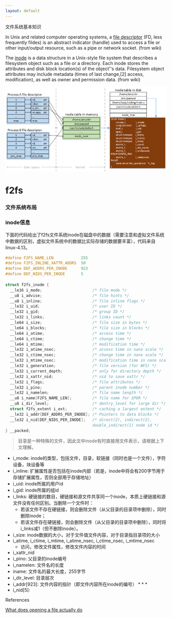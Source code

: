 ```yaml
---
layout: default
---
```


文件系统基本知识

In Unix and related computer operating systems, a [file descriptor] (FD, less frequently fildes) is an abstract indicator (handle) used to access a file or other input/output resource, such as a pipe or network socket. (from wiki)

The [inode] is a data structure in a Unix-style file system that describes a filesystem object such as a file or a directory. Each inode stores the attributes and disk block location(s) of the object''s data. Filesystem object attributes may include metadata (times of last change,[2] access, modification), as well as owner and permission data. (from wiki)

![file descriptor and inode](./../images/fd_inode.png?raw=true)

# f2fs

### 文件系统布局

### inode信息

下面的代码给出了f2fs文件系统inode在磁盘中的数据（需要注意和虚拟文件系统中数据的区别，虚拟文件系统中的数据比实际存储的数据要丰富），代码来自linux-4.13。

```C
#define F2FS_NAME_LEN            255
#define F2FS_INLINE_XATTR_ADDRS  50
#define DEF_ADDRS_PER_INODE      923
#define DEF_NIDS_PER_INODE       5

struct f2fs_inode {
  __le16 i_mode;                      /* file mode */
  __u8 i_advise;                      /* file hints */
  __u8 i_inline;                      /* file inline flags */
  __le32 i_uid;                       /* user ID */
  __le32 i_gid;                       /* group ID */
  __le32 i_links;                     /* links count */
  __le64 i_size;                      /* file size in bytes */
  __le64 i_blocks;                    /* file size in blocks */
  __le64 i_atime;                     /* access time */
  __le64 i_ctime;                     /* change time */
  __le64 i_mtime;                     /* modification time */
  __le32 i_atime_nsec;                /* access time in nano scale */
  __le32 i_ctime_nsec;                /* change time in nano scale */
  __le32 i_mtime_nsec;                /* modification time in nano scale */
  __le32 i_generation;                /* file version (for NFS) */
  __le32 i_current_depth;             /* only for directory depth */
  __le32 i_xattr_nid;                 /* nid to save xattr */
  __le32 i_flags;                     /* file attributes */
  __le32 i_pino;                      /* parent inode number */
  __le32 i_namelen;                   /* file name length */
  __u8 i_name[F2FS_NAME_LEN];         /* file name for SPOR */
  __u8 i_dir_level;                   /* dentry_level for large dir */
  struct f2fs_extent i_ext;           /* caching a largest extent */
  __le32 i_addr[DEF_ADDRS_PER_INODE]; /* Pointers to data blocks */
  __le32 i_nid[DEF_NIDS_PER_INODE];   /* direct(2), indirect(2),
                                      double_indirect(1) node id */
} __packed;
```

> 目录是一种特殊的文件，因此文中inode有时直接用文件表示，请根据上下文理解。

+ i_mode: inode的类型，包括文件，目录，软链接（同时也是一个文件），字符设备，块设备等
+ i_inline: 扩展属性是否包括在inode内部（若是，inode中将会有200字节用于存储扩展属性，否则全部用于存储地址）
+ i_uid: inode所属的用户id
+ i_gid: inode所属的组id
+ i_links: 硬链接的数目，硬链接和源文件共享同一个inode，本质上硬链接和源文件没有任何区别。当删除一个文件时：
  * 若该文件不存在硬链接，则会删除文件（从父目录的目录项中删除），同时删除inode；
  * 若该文件存在硬链接，则会删除文件（从父目录的目录项中删除），同时将i_links减1（但不删除inode）。
+ i_size: inode数据的大小，对于文件值文件内容，对于目录指目录项的大小
+ i_atime, i_ctime, i_mtime, i_atime_nsec, i_ctime_nsec, i_mtime_nsec
  * 访问，修改文件属性，修改文件内容的时间
+ i_xattr_nid
+ i_pino: 父目录的inode编号
+ i_namelen: 文件名的长度	
+ iname: 文件名的最大长度，255字节
+ i_dir_level: 目录层次
+ i_addr[923]: 文件内容的指针（即文件内容所在inode的编号）
  * 
  * 
  * 
+ i_nid[5]:

References

[What does opening a file actually do](https://stackoverflow.com/questions/33495283/what-does-opening-a-file-actually-do)

[inode]:<https://en.wikipedia.org/wiki/Inode>
[file descriptor]:<https://en.wikipedia.org/wiki/File_descriptor>


